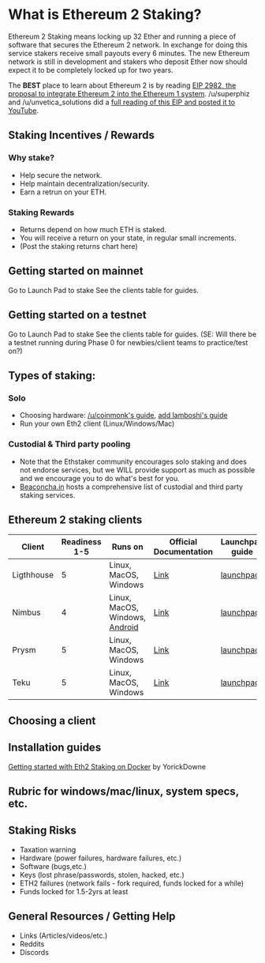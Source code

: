 # What is Ethereum 2 Staking?

Ethereum 2 Staking means locking up 32 Ether and running a piece of software that secures the Ethereum 2 network. In exchange for doing this service stakers receive small payouts every 6 minutes. The new Ethereum network is still in development and stakers who deposit Ether now should expect it to be completely locked up for two years.

The **BEST** place to learn about Ethereum 2 is by reading [EIP 2982, the proposal to integrate Ethereum 2 into the Ethereum 1 system](https://github.com/ethereum/EIPs/blob/5dc1b8ddd645af01c81da8817b6bcc8ff883b9d6/EIPS/eip-2982.md). /u/superphiz and /u/unvetica_solutions did a [full reading of this EIP and posted it to YouTube](https://www.youtube.com/watch?v=6_yW7mb6glQ).

## Staking Incentives / Rewards 
### Why stake? 
- Help secure the network. 
- Help maintain decentralization/security. 
- Earn a retrun on your ETH.

### Staking Rewards
- Returns depend on how much ETH is staked.
- You will receive a return on your state, in regular small increments.
- (Post the staking returns chart here)

## Getting started on mainnet
Go to Launch Pad to stake
See the clients table for guides.

## Getting started on a testnet
Go to Launch Pad to stake
See the clients table for guides.
(SE: Will there be a testnet running during Phase 0 for newbies/client teams to practice/test on?)

## Types of staking:
### Solo
- Choosing hardware: [/u/coinmonk's guide](https://medium.com/coinmonks/what-hardware-for-an-ethereum-2-0-validator-e8f5f89de43e), [add lamboshi's guide]()
- Run your own Eth2 client (Linux/Windows/Mac)
### Custodial & Third party pooling
- Note that the Ethstaker community encourages solo staking and does not endorse services, but we WILL provide support as much as possible and we encourage you to do what's best for you.
- [Beaconcha.in](https://beaconcha.in/stakingServices) hosts a comprehensive list of custodial and third party staking services.


## Ethereum 2 staking clients

|Client|Readiness 1-5|Runs on|Official Documentation|Launchpad guide|Complete guide|Video|
|---|---|---|---|---|---|---|
|Ligthhouse| 5 | Linux, MacOS, Windows | [Link](https://lighthouse-book.sigmaprime.io/) | [launchpad](https://launchpad.ethereum.org/lighthouse) | somer? | somer?  |
|Nimbus| 4 | Linux, MacOS, Windows, [Android](https://our.status.im/building-nimbus-on-android/) | [Link](https://status-im.github.io/nim-beacon-chain/) | [launchpad](https://launchpad.ethereum.org/nimbus) |  |  |
|Prysm| 5 | Linux, MacOS, Windows | [Link](https://docs.prylabs.network/docs/) | [launchpad](https://launchpad.ethereum.org/prysm) |  |  |
|Teku| 5 | Linux, MacOS, Windows | [Link](https://docs.teku.pegasys.tech/en/latest/) | [launchpad](https://launchpad.ethereum.org/teku) |  |  |

## Choosing a client

## Installation guides

[Getting started with Eth2 Staking on Docker](https://www.youtube.com/watch?v=YxrsJO4Wra8) by YorickDowne

## Rubric for windows/mac/linux, system specs, etc.

## Staking Risks
- Taxation warning
- Hardware (power failures, hardware failures, etc.)
- Software (bugs,etc.)
- Keys (lost phrase/passwords, stolen, hacked, etc.)
- ETH2 failures (network fails - fork required, funds locked for a while)
- Funds locked for 1.5-2yrs at least

## General Resources / Getting Help
- Links (Articles/videos/etc.)
- Reddits
- Discords
